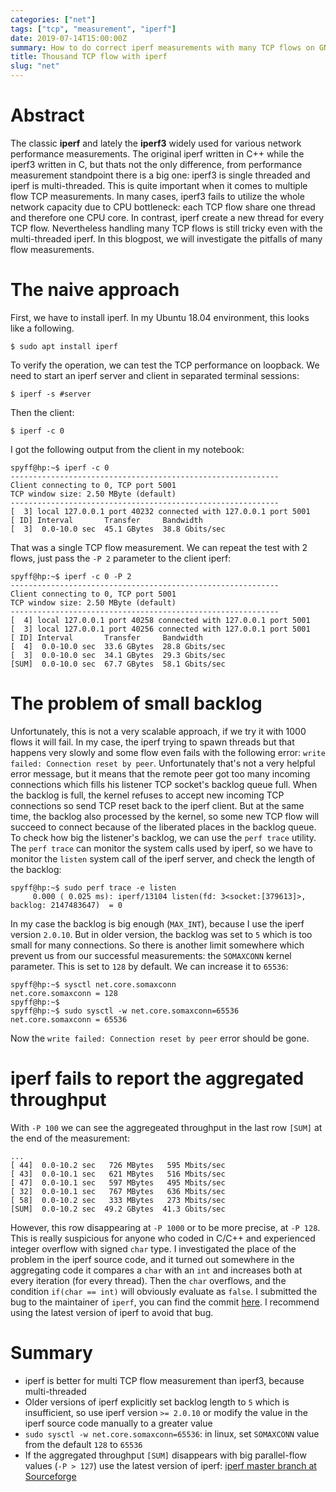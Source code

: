 ```yaml
---
categories: ["net"]
tags: ["tcp", "measurement", "iperf"]
date: 2019-07-14T15:00:00Z
summary: How to do correct iperf measurements with many TCP flows on GNU/Linux test environment
title: Thousand TCP flow with iperf
slug: "net"
---
```


# Abstract

The classic **iperf** and lately the **iperf3** widely used for various network performance measurements. The original iperf written in C++ while the iperf3 written in C, but thats not the only difference, from performance measurement standpoint there is a big one: iperf3 is single threaded and iperf is multi-threaded. This is quite important when it comes to multiple flow TCP measurements. In many cases, iperf3 fails to utilize the whole network capacity due to CPU bottleneck: each TCP flow share one thread and therefore one CPU core. In contrast, iperf create a new thread for every TCP flow. 
Nevertheless handling many TCP flows is still tricky even with the multi-threaded iperf. In this blogpost, we will investigate the pitfalls of many flow measurements.


# The naive approach

First, we have to install iperf. In my Ubuntu 18.04 environment, this looks like a following.

```
$ sudo apt install iperf
```

To verify the operation, we can test the TCP performance on loopback. We need to start an iperf server and client in separated terminal sessions:

```
$ iperf -s #server
```

Then the client:

```
$ iperf -c 0
```

I got the following output from the client in my notebook:

```
spyff@hp:~$ iperf -c 0
------------------------------------------------------------
Client connecting to 0, TCP port 5001
TCP window size: 2.50 MByte (default)
------------------------------------------------------------
[  3] local 127.0.0.1 port 40232 connected with 127.0.0.1 port 5001
[ ID] Interval       Transfer     Bandwidth
[  3]  0.0-10.0 sec  45.1 GBytes  38.8 Gbits/sec
```

That was a single TCP flow measurement. We can repeat the test with 2 flows, just pass the `-P 2` parameter to the client iperf:

```
spyff@hp:~$ iperf -c 0 -P 2
------------------------------------------------------------
Client connecting to 0, TCP port 5001
TCP window size: 2.50 MByte (default)
------------------------------------------------------------
[  4] local 127.0.0.1 port 40258 connected with 127.0.0.1 port 5001
[  3] local 127.0.0.1 port 40256 connected with 127.0.0.1 port 5001
[ ID] Interval       Transfer     Bandwidth
[  4]  0.0-10.0 sec  33.6 GBytes  28.8 Gbits/sec
[  3]  0.0-10.0 sec  34.1 GBytes  29.3 Gbits/sec
[SUM]  0.0-10.0 sec  67.7 GBytes  58.1 Gbits/sec
```

# The problem of small backlog

Unfortunately, this is not a very scalable approach, if we try it with 1000 flows it will fail. In my case, the iperf trying to spawn threads but that happens very slowly and some flow even fails with the following error: `write failed: Connection reset by peer`. Unfortunately that's not a very helpful error message, but it means that the remote peer got too many incoming connections which fills his listener TCP socket's backlog queue full. When the backlog is full, the kernel refuses to accept new incoming TCP connections so send TCP reset back to the iperf client. But at the same time, the backlog also processed by the kernel, so some new TCP flow will succeed to connect because of the liberated places in the backlog queue. To check how big the listener's backlog, we can use the `perf trace` utility. The `perf trace` can monitor the system calls used by iperf, so we have to monitor the `listen` system call of the iperf server, and check the length of the backlog:

```
spyff@hp:~$ sudo perf trace -e listen
     0.000 ( 0.025 ms): iperf/13104 listen(fd: 3<socket:[379613]>, backlog: 2147483647)  = 0
```

In my case the backlog is big enough (`MAX_INT`), because I use the iperf version `2.0.10`. But in older version, the backlog was set to `5` which is too small for many connections. So there is another limit somewhere which prevent us from our successful measurements: the `SOMAXCONN` kernel parameter. This is set to `128` by default. We can increase it to `65536`:
```
spyff@hp:~$ sysctl net.core.somaxconn
net.core.somaxconn = 128
spyff@hp:~$ 
spyff@hp:~$ sudo sysctl -w net.core.somaxconn=65536
net.core.somaxconn = 65536
```
 
Now the `write failed: Connection reset by peer` error should be gone.

# iperf fails to report the aggregated throughput

With `-P 100` we can see the aggregeated throughput in the last row `[SUM]` at the end of the measurement:
```
...
[ 44]  0.0-10.2 sec   726 MBytes   595 Mbits/sec
[ 43]  0.0-10.1 sec   621 MBytes   516 Mbits/sec
[ 47]  0.0-10.1 sec   597 MBytes   495 Mbits/sec
[ 32]  0.0-10.1 sec   767 MBytes   636 Mbits/sec
[ 58]  0.0-10.2 sec   333 MBytes   273 Mbits/sec
[SUM]  0.0-10.2 sec  49.2 GBytes  41.3 Gbits/sec

```

However, this row disappearing at `-P 1000` or to be more precise, at `-P 128`. This is really suspicious for anyone who coded in C/C++ and experienced integer overflow with signed `char` type. I investigated the place of the problem in the iperf source code, and it turned out somewhere in the aggregating code it compares a `char` with an `int` and increases both at every iteration (for every thread). Then the `char` overflows, and the condition `if(char == int)` will obviously evaluate as `false`. I submitted the bug to the maintainer of `iperf`, you can find the commit [here](https://sourceforge.net/p/iperf2/code/ci/be417e3be47fa4929c06cf4080b756fbc270d0f1/). I recommend using the latest version of iperf to avoid that bug.


# Summary

* iperf is better for multi TCP flow measurement than iperf3, because multi-threaded
* Older versions of iperf explicitly set backlog length to `5` which is insufficient, so use iperf version `>= 2.0.10` or modify the value in the iperf source code manually to a greater value
* `sudo sysctl -w net.core.somaxconn=65536`: in linux, set `SOMAXCONN` value from the default `128` to `65536`
* If the aggregated throughput `[SUM]` disappears with big parallel-flow values (`-P > 127`) use the latest version of iperf: [iperf master branch at Sourceforge](https://sourceforge.net/p/iperf2/code/ci/master/tree/)
